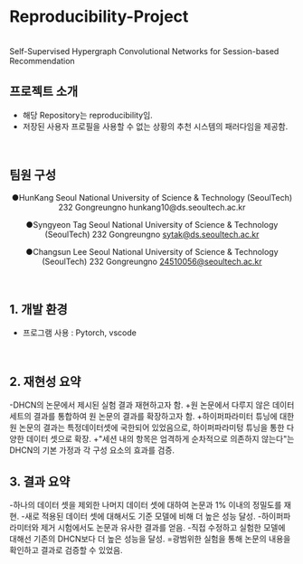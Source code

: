 # Reproducibility-Project
<br>
Self-Supervised Hypergraph Convolutional Networks for Session-based Recommendation

<br>

## 프로젝트 소개
- 해당 Repository는 reproducibility임.
- 저장된 사용자 프로필을 사용할 수 없는 상황의 추천 시스템의 패러다임을 제공함.

<br>

## 팀원 구성

<div align="center">
●HunKang
Seoul National University of Science & Technology (SeoulTech) 232 Gongreungno
hunkang10@ds.seoultech.ac.kr

●Syngyeon Tag
Seoul National University of Science & Technology (SeoulTech) 232 Gongreungno
sytak@ds.seoultech.ac.kr
 
●Changsun Lee
Seoul National University of Science & Technology (SeoulTech) 232 Gongreungno
24510056@seoultech.ac.kr

</div>

<br>

## 1. 개발 환경

- 프로그램 사용 : Pytorch, vscode
<br>

## 2. 재현성 요약
-DHCN의 논문에서 제시된 실험 결과 재현하고자 함. 
 +원 논문에서 다루지 않은 데이터 세트의 결과를 통합하여 원 논문의 결과를 확장하고자 함.
 +하이퍼파라미터 튜닝에 대한 원 논문의 결과는 특정데이터셋에 국한되어 있었음으로, 하이퍼파라미텅 튜닝을 통한 다양한 데이터 셋으로 확장.
 +"세션 내의 항목은 엄격하게 순차적으로 의존하지 않는다"는 DHCN의 기본 가정과 각 구성 요소의 효과를 검증.

## 3. 결과 요약
-하나의 데이터 셋을 제외한 나머지 데이터 셋에 대하여 논문과 1% 이내의 정밀도를 재현.
-새로 적용된 데이터 셋에 대해서도 기준 모델에 비해 더 높은 성능 달성.
-하이퍼파라미터와 제거 시험에서도 논문과 유사한 결과를 얻음.
-직접 수정하고 실험한 모델에 대해선 기존의 DHCN보다 더 높은 성능을 달성.
=광범위한 실험을 통해 논문의 내용을 확인하고 결과로 검증할 수 있었음.
